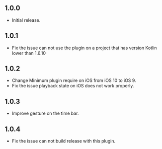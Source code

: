 ## 1.0.0

* Initial release.

## 1.0.1

* Fix the issue can not use the plugin on a project that has version Kotlin lower than 1.6.10

## 1.0.2

* Change Minimum plugin require on iOS from iOS 10 to iOS 9.
* Fix the issue playback state on iOS does not work properly.

## 1.0.3

* Improve gesture on the time bar.

## 1.0.4

* Fix the issue can not build release with this plugin.